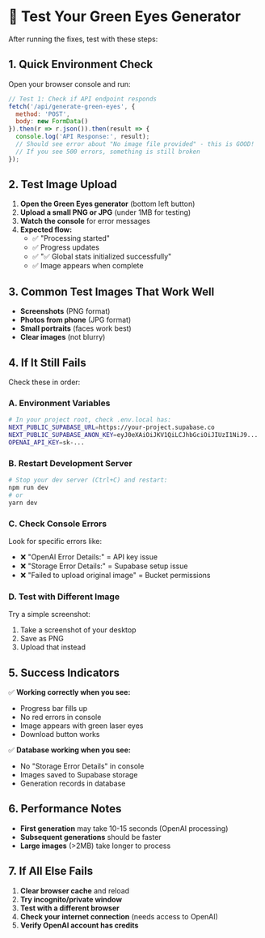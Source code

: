 # 🧪 Test Your Green Eyes Generator

After running the fixes, test with these steps:

## 1. Quick Environment Check

Open your browser console and run:
```javascript
// Test 1: Check if API endpoint responds
fetch('/api/generate-green-eyes', {
  method: 'POST',
  body: new FormData()
}).then(r => r.json()).then(result => {
  console.log('API Response:', result);
  // Should see error about "No image file provided" - this is GOOD!
  // If you see 500 errors, something is still broken
});
```

## 2. Test Image Upload

1. **Open the Green Eyes generator** (bottom left button)
2. **Upload a small PNG or JPG** (under 1MB for testing)
3. **Watch the console** for error messages
4. **Expected flow:**
   - ✅ "Processing started"
   - ✅ Progress updates
   - ✅ "✅ Global stats initialized successfully" 
   - ✅ Image appears when complete

## 3. Common Test Images That Work Well

- **Screenshots** (PNG format)
- **Photos from phone** (JPG format)
- **Small portraits** (faces work best)
- **Clear images** (not blurry)

## 4. If It Still Fails

Check these in order:

### A. Environment Variables
```bash
# In your project root, check .env.local has:
NEXT_PUBLIC_SUPABASE_URL=https://your-project.supabase.co
NEXT_PUBLIC_SUPABASE_ANON_KEY=eyJ0eXAiOiJKV1QiLCJhbGciOiJIUzI1NiJ9...
OPENAI_API_KEY=sk-...
```

### B. Restart Development Server
```bash
# Stop your dev server (Ctrl+C) and restart:
npm run dev
# or
yarn dev
```

### C. Check Console Errors
Look for specific errors like:
- ❌ "OpenAI Error Details:" = API key issue
- ❌ "Storage Error Details:" = Supabase setup issue
- ❌ "Failed to upload original image" = Bucket permissions

### D. Test with Different Image
Try a simple screenshot:
1. Take a screenshot of your desktop
2. Save as PNG
3. Upload that instead

## 5. Success Indicators

✅ **Working correctly when you see:**
- Progress bar fills up
- No red errors in console
- Image appears with green laser eyes
- Download button works

✅ **Database working when you see:**
- No "Storage Error Details" in console
- Images saved to Supabase storage
- Generation records in database

## 6. Performance Notes

- **First generation** may take 10-15 seconds (OpenAI processing)
- **Subsequent generations** should be faster
- **Large images** (>2MB) take longer to process

## 7. If All Else Fails

1. **Clear browser cache** and reload
2. **Try incognito/private window**
3. **Test with a different browser**
4. **Check your internet connection** (needs access to OpenAI)
5. **Verify OpenAI account has credits**